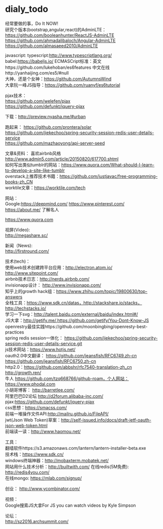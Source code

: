 # dialy_todo  
经常要做的事，Do It NOW!  
研究个版本(bootstrap,angular,react)的AdminLTE：  
https://github.com/booleanhunter/ReactJS-AdminLTE  
https://github.com/ahmadalibaloch/Angular-AdminLTE  
https://github.com/almasaeed2010/AdminLTE  

javascript:
typescript:http://www.typescriptlang.org/  
babel:https://babeljs.io/ 
ECMASCript标准：英文https://github.com/lukehoban/es6features  中文在线http://yanhaijing.com/es5/#null  
大神，还是个女神：https://github.com/AutumnsWind  
大拿阮一峰JS指导：https://github.com/ruanyf/es6tutorial

pjax技术：  
https://github.com/welefen/pjax  
https://github.com/defunkt/jquery-pjax

下载：http://preview.nyasha.me/#urban  

跑起来：
https://github.com/prontera/solar  
https://github.com/jiekechoo/spring-security-session-redis-user-details-service  
https://github.com/mazhaoyong/api-server-seed  


文章&资料：
喜欢airbnb风格 http://www.admin5.com/article/20150820/617700.shtml  
如何写出类似tumblr的网站：https://www.quora.com/What-should-I-learn-to-develop-a-site-like-tumblr  
overstack上推荐技术书籍：https://github.com/justjavac/free-programming-books-zh_CN  
worktile文章：https://worktile.com/tech  

网站：  
Google:https://deepmind.com/ 
https://www.pinterest.com/  
https://about.me/ 了解名人

https://www.quora.com  


视屏(Video):  
http://megashare.sc/  



新闻（News):  
http://firstround.com/  


技术(tech)：  
使用web技术创建跨平台应用：http://electron.atom.io/  
http://www.sitepoint.com/  
airbnb技术日志：http://nerds.airbnb.com/  
invisionapp设计： http://www.invisionapp.com/  
知乎上的growth hack组：https://www.zhihu.com/topic/19800630/top-answers  
全栈工具：https://www.sdk.cn/datas，http://stackshare.io/stacks，http://techstacks.io/  
学习一下svg：http://talent.baidu.com/external/baidu/index.html#/  
JS大拿：http://getify.me/,https://github.com/getify/You-Dont-Know-JS  
openrestry最佳实践https://github.com/moonbingbing/openresty-best-practices  
spring redis session一体化： https://github.com/jiekechoo/spring-security-session-redis-user-details-service.git  
js技术网站：https://www.hotjs.net/  
oauth2.0中文翻译： 
https://github.com/jeansfish/RFC6749.zh-cn 
https://github.com/jeansfish/RFC6750.zh-cn  
http2.0：https://github.com/abbshr/rfc7540-translation-zh_cn
http://growth.ren/  
牛人 https://github.com/tzq668766/github-roam，个人网站：https://www.phodal.com  
小胡哥博客： http://barretlee.com/  
阿里巴巴D2论坛 http://d2forum.alibaba-inc.com/  
pjax:https://github.com/defunkt/jquery-pjax  
css思想：https://smacss.com/  
前端一堆操作文件API:http://mailru.github.io/FileAPI/  
jwt(Json Web Token)草案：http://self-issued.info/docs/draft-ietf-oauth-json-web-token.html  
前端读一读：http://www.haomou.net/  


工具：  
翻墙软件https://s3.amazonaws.com/lantern/lantern-installer-beta.exe    
技术栈：https://www.sdk.cn/   
windows终端神器：http://mobaxterm.mobatek.net/  
网站用什么技术分析：http://builtwith.com/ 
在线redis(5M免费): http://redis4you.com/   
在线mongo: https://mlab.com/signup/   

创业： 
http://www.ycombinator.com/  


视频：  
Google搜索JS大拿For JS you can watch videos by Kyle Simpson  


论坛：  
http://sz2016.archsummit.com/  
